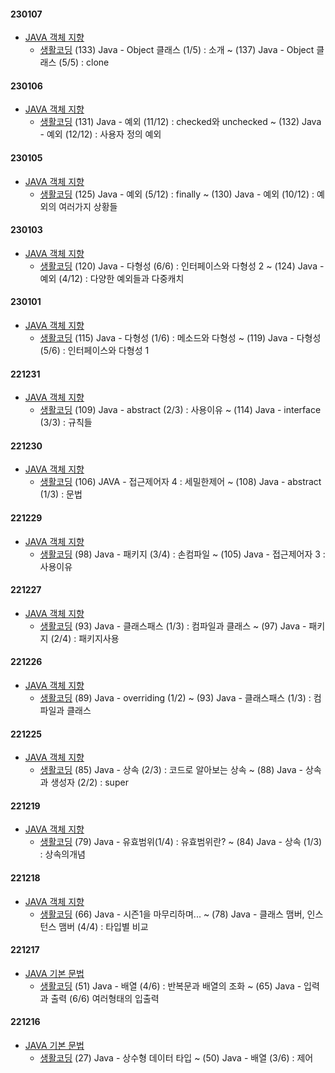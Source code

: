 #### 230107
- [JAVA 객체 지향](../JAVA/JAVA%20%EA%B0%9D%EC%B2%B4%20%EC%A7%80%ED%96%A5.md)
    - [생활코딩](https://www.youtube.com/playlist?list=PLuHgQVnccGMCeAy-2-llhw3nWoQKUvQck)
    (133) Java - Object 클래스 (1/5) : 소개 ~ (137) Java - Object 클래스 (5/5) : clone

#### 230106
- [JAVA 객체 지향](../JAVA/JAVA%20%EA%B0%9D%EC%B2%B4%20%EC%A7%80%ED%96%A5.md)
    - [생활코딩](https://www.youtube.com/playlist?list=PLuHgQVnccGMCeAy-2-llhw3nWoQKUvQck)
    (131) Java - 예외 (11/12) : checked와 unchecked ~ (132) Java - 예외 (12/12) : 사용자 정의 예외
#### 230105
- [JAVA 객체 지향](../JAVA/JAVA%20%EA%B0%9D%EC%B2%B4%20%EC%A7%80%ED%96%A5.md)
    - [생활코딩](https://www.youtube.com/playlist?list=PLuHgQVnccGMCeAy-2-llhw3nWoQKUvQck)
    (125) Java - 예외 (5/12) : finally ~ (130) Java - 예외 (10/12) : 예외의 여러가지 상황들
#### 230103
- [JAVA 객체 지향](../JAVA/JAVA%20%EA%B0%9D%EC%B2%B4%20%EC%A7%80%ED%96%A5.md)
    - [생활코딩](https://www.youtube.com/playlist?list=PLuHgQVnccGMCeAy-2-llhw3nWoQKUvQck)
    (120) Java - 다형성 (6/6) : 인터페이스와 다형성 2 ~ (124) Java - 예외 (4/12) : 다양한 예외들과 다중캐치

#### 230101
- [JAVA 객체 지향](../JAVA/JAVA%20%EA%B0%9D%EC%B2%B4%20%EC%A7%80%ED%96%A5.md)
    - [생활코딩](https://www.youtube.com/playlist?list=PLuHgQVnccGMCeAy-2-llhw3nWoQKUvQck)
    (115) Java - 다형성 (1/6) : 메소드와 다형성 ~ (119) Java - 다형성 (5/6) : 인터페이스와 다형성 1

#### 221231
- [JAVA 객체 지향](../JAVA/JAVA%20%EA%B0%9D%EC%B2%B4%20%EC%A7%80%ED%96%A5.md)
    - [생활코딩](https://www.youtube.com/playlist?list=PLuHgQVnccGMCeAy-2-llhw3nWoQKUvQck)
    (109) Java - abstract (2/3) : 사용이유 ~ (114) Java - interface (3/3) : 규칙들

#### 221230
- [JAVA 객체 지향](../JAVA/JAVA%20%EA%B0%9D%EC%B2%B4%20%EC%A7%80%ED%96%A5.md)
    - [생활코딩](https://www.youtube.com/playlist?list=PLuHgQVnccGMCeAy-2-llhw3nWoQKUvQck)
    (106) JAVA - 접근제어자 4 : 세밀한제어 ~ (108) Java - abstract (1/3) : 문법

#### 221229
- [JAVA 객체 지향](../JAVA/JAVA%20%EA%B0%9D%EC%B2%B4%20%EC%A7%80%ED%96%A5.md)
    - [생활코딩](https://www.youtube.com/playlist?list=PLuHgQVnccGMCeAy-2-llhw3nWoQKUvQck)
    (98) Java - 패키지 (3/4) : 손컴파일 ~ (105) Java - 접근제어자 3 : 사용이유
#### 221227
- [JAVA 객체 지향](../JAVA/JAVA%20%EA%B0%9D%EC%B2%B4%20%EC%A7%80%ED%96%A5.md)
    - [생활코딩](https://www.youtube.com/playlist?list=PLuHgQVnccGMCeAy-2-llhw3nWoQKUvQck)
    (93) Java - 클래스패스 (1/3) : 컴파일과 클래스 ~ (97) Java - 패키지 (2/4) : 패키지사용
#### 221226
- [JAVA 객체 지향](../JAVA/JAVA%20%EA%B0%9D%EC%B2%B4%20%EC%A7%80%ED%96%A5.md)
    - [생활코딩](https://www.youtube.com/playlist?list=PLuHgQVnccGMCeAy-2-llhw3nWoQKUvQck) (89) Java - overriding (1/2) ~ (93) Java - 클래스패스 (1/3) : 컴파일과 클래스
#### 221225
- [JAVA 객체 지향](../JAVA/JAVA%20%EA%B0%9D%EC%B2%B4%20%EC%A7%80%ED%96%A5.md)
    - [생활코딩](https://www.youtube.com/playlist?list=PLuHgQVnccGMCeAy-2-llhw3nWoQKUvQck) (85) Java - 상속 (2/3) : 코드로 알아보는 상속 ~ (88) Java - 상속과 생성자 (2/2) : super 

#### 221219
- [JAVA 객체 지향](../JAVA/JAVA%20%EA%B0%9D%EC%B2%B4%20%EC%A7%80%ED%96%A5.md)
    - [생활코딩](https://www.youtube.com/playlist?list=PLuHgQVnccGMCeAy-2-llhw3nWoQKUvQck) (79) Java - 유효범위(1/4) : 유효범위란? ~ (84) Java - 상속 (1/3) : 상속의개념

#### 221218
- [JAVA 객체 지향](../JAVA/JAVA%20%EA%B0%9D%EC%B2%B4%20%EC%A7%80%ED%96%A5.md)
    - [생활코딩](https://www.youtube.com/playlist?list=PLuHgQVnccGMCeAy-2-llhw3nWoQKUvQck) (66) Java - 시즌1을 마무리하며... ~ (78) Java - 클래스 맴버, 인스턴스 맴버 (4/4) : 타입별 비교
    
#### 221217
- [JAVA 기본 문법](../JAVA/JAVA%20%EA%B8%B0%EB%B3%B8%20%EB%AC%B8%EB%B2%95.md)
    - [생활코딩](https://www.youtube.com/playlist?list=PLuHgQVnccGMCeAy-2-llhw3nWoQKUvQck) (51) Java - 배열 (4/6) : 반복문과 배열의 조화 ~ (65) Java - 입력과 출력 (6/6) 여러형태의 입출력

#### 221216
- [JAVA 기본 문법](../JAVA/JAVA%20%EA%B8%B0%EB%B3%B8%20%EB%AC%B8%EB%B2%95.md)
    - [생활코딩](https://www.youtube.com/playlist?list=PLuHgQVnccGMCeAy-2-llhw3nWoQKUvQck) (27) Java - 상수형 데이터 타입 ~ (50) Java - 배열 (3/6) : 제어
